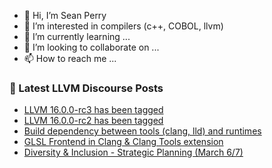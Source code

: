 - 👋 Hi, I’m Sean Perry
- 👀 I’m interested in compilers (c++, COBOL, llvm)
- 🌱 I’m currently learning ...
- 💞️ I’m looking to collaborate on ...
- 📫 How to reach me ...

<!---
s66perry/s66perry is a ✨ special ✨ repository because its `README.md` (this file) appears on your GitHub profile.
You can click the Preview link to take a look at your changes.
--->
### 📕 Latest LLVM Discourse Posts

<!-- DISCOURSE-LLVM:START -->
- [LLVM 16.0.0-rc3 has been tagged](https://discourse.llvm.org/t/llvm-16-0-0-rc3-has-been-tagged/68667#post_7)
- [LLVM 16.0.0-rc2 has been tagged](https://discourse.llvm.org/t/llvm-16-0-0-rc2-has-been-tagged/68299#post_10)
- [Build dependency between tools &lpar;clang, lld&rpar; and runtimes](https://discourse.llvm.org/t/build-dependency-between-tools-clang-lld-and-runtimes/68988#post_2)
- [GLSL Frontend in Clang &amp; Clang Tools extension](https://discourse.llvm.org/t/glsl-frontend-in-clang-clang-tools-extension/68903#post_5)
- [Diversity &amp; Inclusion - Strategic Planning &lpar;March 6/7&rpar;](https://discourse.llvm.org/t/diversity-inclusion-strategic-planning-march-6-7/68794#post_2)
<!-- DISCOURSE-LLVM:END -->
